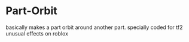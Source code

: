# Part-Orbit
basically makes a part orbit around another part. specially coded for tf2 unusual effects on roblox
